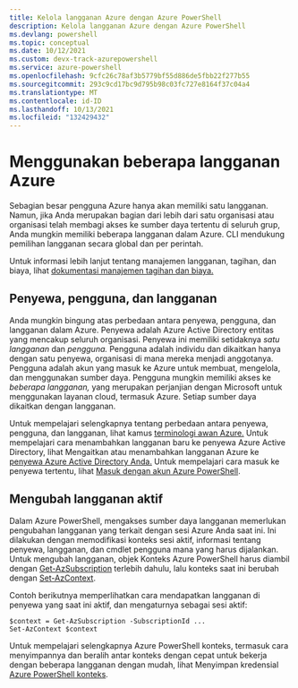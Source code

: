 ```yaml
---
title: Kelola langganan Azure dengan Azure PowerShell
description: Kelola langganan Azure dengan Azure PowerShell
ms.devlang: powershell
ms.topic: conceptual
ms.date: 10/12/2021
ms.custom: devx-track-azurepowershell
ms.service: azure-powershell
ms.openlocfilehash: 9cfc26c78af3b5779bf55d886de5fbb22f277b55
ms.sourcegitcommit: 293c9cd17bc9d795b98c03fc727e8164f37c04a4
ms.translationtype: MT
ms.contentlocale: id-ID
ms.lasthandoff: 10/13/2021
ms.locfileid: "132429432"
---
```

# <a name="use-multiple-azure-subscriptions"></a>Menggunakan beberapa langganan Azure

Sebagian besar pengguna Azure hanya akan memiliki satu langganan. Namun, jika Anda merupakan bagian dari lebih dari satu organisasi atau organisasi telah membagi akses ke sumber daya tertentu di seluruh grup, Anda mungkin memiliki beberapa langganan dalam Azure. CLI mendukung pemilihan langganan secara global dan per perintah.

Untuk informasi lebih lanjut tentang manajemen langganan, tagihan, dan biaya, lihat [dokumentasi manajemen tagihan dan biaya.](/azure/billing/)

## <a name="tenants-users-and-subscriptions"></a>Penyewa, pengguna, dan langganan

Anda mungkin bingung atas perbedaan antara penyewa, pengguna, dan langganan dalam Azure. Penyewa  adalah Azure Active Directory entitas yang mencakup seluruh organisasi. Penyewa ini memiliki setidaknya _satu langganan_ dan _pengguna._ Pengguna adalah individu dan dikaitkan hanya dengan satu penyewa, organisasi di mana mereka menjadi anggotanya. Pengguna adalah akun yang masuk ke Azure untuk membuat, mengelola, dan menggunakan sumber daya. Pengguna mungkin memiliki akses ke _beberapa langganan,_ yang merupakan perjanjian dengan Microsoft untuk menggunakan layanan cloud, termasuk Azure. Setiap sumber daya dikaitkan dengan langganan.

Untuk mempelajari selengkapnya tentang perbedaan antara penyewa, pengguna, dan langganan, lihat kamus [terminologi awan Azure.](/azure/azure-glossary-cloud-terminology) Untuk mempelajari cara menambahkan langganan baru ke penyewa Azure Active Directory, lihat Mengaitkan atau menambahkan langganan Azure ke [penyewa Azure Active Directory Anda.](/azure/active-directory/active-directory-how-subscriptions-associated-directory)
Untuk mempelajari cara masuk ke penyewa tertentu, lihat [Masuk dengan akun Azure PowerShell](/powershell/azure/authenticate-azureps).

## <a name="change-the-active-subscription"></a>Mengubah langganan aktif

Dalam Azure PowerShell, mengakses sumber daya langganan memerlukan pengubahan langganan yang terkait dengan sesi Azure Anda saat ini. Ini dilakukan dengan memodifikasi konteks sesi aktif, informasi tentang penyewa, langganan, dan cmdlet pengguna mana yang harus dijalankan. Untuk mengubah langganan, objek Konteks Azure PowerShell harus diambil dengan [Get-AzSubscription](/powershell/module/az.accounts/get-azsubscription) terlebih dahulu, lalu konteks saat ini berubah dengan [Set-AzContext](/powershell/module/az.accounts/set-azcontext).

Contoh berikutnya memperlihatkan cara mendapatkan langganan di penyewa yang saat ini aktif, dan mengaturnya sebagai sesi aktif:

```powershell-interactive
$context = Get-AzSubscription -SubscriptionId ...
Set-AzContext $context
```

Untuk mempelajari selengkapnya Azure PowerShell konteks, termasuk cara menyimpannya dan beralih antar konteks dengan cepat untuk bekerja dengan beberapa langganan dengan mudah, lihat Menyimpan kredensial [Azure PowerShell konteks](context-persistence.md).

